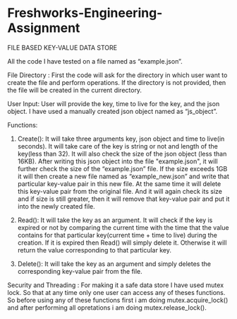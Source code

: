 # Freshworks-Engineering-Assignment
FILE BASED KEY-VALUE DATA STORE

All the code I have tested on a file named as “example.json”.

File Directory : First the code will ask for the directory in which user want to create the file and perform operations. If the directory is not provided, then the file will be created in the current directory.

User Input: User will provide the key, time to live for the key, and the json object. I have used a manually created json object named as “js_object”.

Functions:

1.	Create(): 
It will take three arguments key, json object and time to live(in seconds). It will take care of the key is string or not and length of the key(less than 32). 
It will also check the size of the json object (less than 16KB). 
After writing this json object into the file "example.json", it will further check the size of the “example.json” file. If the size exceeds 1GB it will then create a new file named as “example_new.json” and write that particular key-value pair in this new file. At the same time it will delete this key-value pair from the original file. And it will again check its size and if size is still greater, then it will remove that key-value pair and put it into the newly created file.

2.	Read():
It will take the key as an argument. It will check if the key is expired or not by comparing the current time with the time that the value contains for that particular key(current time + time to live) during the creation.
If it is expired then Read() will simply delete it. Otherwise it will return the value corresponding to that particular key.

3.	Delete():
It will take the key as an argument and simply deletes the corresponding key-value pair from the file.


Security and Threading :
For making it a safe data store I have used mutex lock. So that at any time only one user can access any of theses functions. So before using any of these functions first i am doing mutex.acquire_lock() and after performing all opretations i am doing mutex.release_lock(). 



